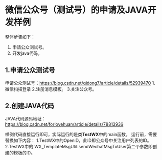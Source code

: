 # 微信公众号（测试号）的申请及JAVA开发样例

整体步骤如下：
1. 申请公众测试号。
2. 开发java代码。

## 1.申请公众测试号
申请公众测试号：https://blog.csdn.net/qidong7/article/details/52939470
1.微信扫描登录
2.注册消息模板。
3.关注公众号。

## 2.创建JAVA代码

JAVA代码源码地址：
https://blog.csdn.net/forlovehuan/article/details/78813936

样例代码直接运行即可，实际运行的是类**TestWX**中的main函数。
运行前，需要替换如下内容：
1.TestWX中的OpenID，此ID即公众号中关注用户列表的ID。
2.TestWX中的 WX_TemplateMsgUtil.sendWechatMsgToUser第二个参数即创建的模板的ID。





